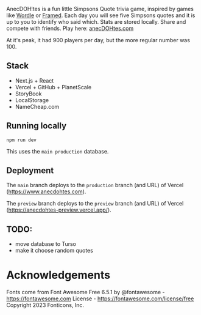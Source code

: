 AnecDOH!tes is a fun little Simpsons Quote trivia game, inspired by games like [Wordle](https://www.nytimes.com/games/wordle/index.html) or [Framed](www.framed.wtf). Each day you will see five Simpsons quotes and it is up to you to identify who said which. Stats are stored locally. Share and compete with friends. Play here: [anecDOHtes.com](https://www.anecdohtes.com)

At it's peak, it had 900 players per day, but the more regular number was 100.

## Stack

- Next.js + React
- Vercel + GitHub + PlanetScale
- StoryBook
- LocalStorage
- NameCheap.com

## Running locally

`npm run dev`

This uses the `main production` database.

## Deployment

The `main` branch deploys to the `production` branch (and URL) of Vercel (https://www.anecdohtes.com).

The `preview` branch deploys to the `preview` branch (and URL) of Vercel (https://anecdohtes-preview.vercel.app/).

## TODO:

- move database to Turso
- make it choose random quotes

# Acknowledgements

Fonts come from Font Awesome Free 6.5.1 by @fontawesome - https://fontawesome.com License - https://fontawesome.com/license/free Copyright 2023 Fonticons, Inc.
